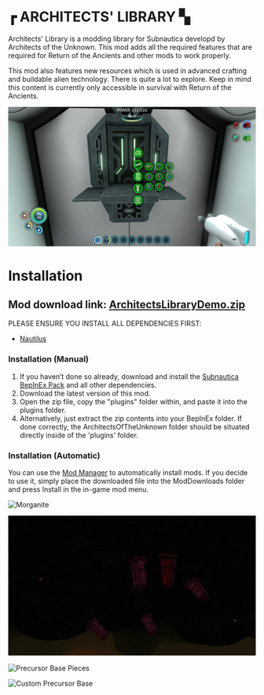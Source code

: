 # ┏ ARCHITECTS' LIBRARY ▚

Architects' Library is a modding library for Subnautica developd by Architects of the Unknown. This mod adds all the
required features that are required for Return of the Ancients and other mods to work properly.

This mod also features new resources which is used in advanced crafting and buildable alien technology. There is quite a
lot to explore. Keep in mind this content is currently only accessible in survival with Return of the Ancients.

![Architect's Library Alien Fabricator](https://github.com/ArchitectsOfTheUnknown/ReturnOfTheAncientsDemo/raw/main/Images/ALScreenshot1.png)

# Installation

## Mod download link: [ArchitectsLibraryDemo.zip](https://github.com/ArchitectsOfTheUnknown/ReturnOfTheAncientsDemo/releases/download/AL-0.0.2/ArchitectsLibraryDemo.zip)

PLEASE ENSURE YOU INSTALL ALL DEPENDENCIES FIRST:

- [Nautilus](https://www.nexusmods.com/subnautica/mods/1262)

### Installation (Manual)

1. If you haven’t done so already, download and install
   the [Subnautica BepInEx Pack](https://www.nexusmods.com/subnautica/mods/1108) and all other dependencies.
2. Download the latest version of this mod.
3. Open the zip file, copy the "plugins" folder within, and paste it into the plugins folder.
4. Alternatively, just extract the zip contents into your BepInEx folder. If done correctly, the ArchitectsOfTheUnknown
   folder should be situated directly inside of the 'plugins' folder.

### Installation (Automatic)

You can use the [Mod Manager](https://www.nexusmods.com/subnautica/mods/1168) to automatically install mods. If you
decide to use it, simply place the downloaded file into the ModDownloads folder and press Install in the in-game mod
menu.

![Morganite](https://github.com/ArchitectsOfTheUnknown/ReturnOfTheAncientsDemo/raw/main/Images/ALScreenshot2.png)

![Red Beryl](https://github.com/ArchitectsOfTheUnknown/ReturnOfTheAncientsDemo/raw/main/Images/ALScreenshot3.png)

![Precursor Base Pieces](https://github.com/ArchitectsOfTheUnknown/ReturnOfTheAncientsDemo/raw/main/Images/ALScreenshot4.png)

![Custom Precursor Base](https://github.com/ArchitectsOfTheUnknown/ReturnOfTheAncientsDemo/raw/main/Images/ALScreenshot5.png)

